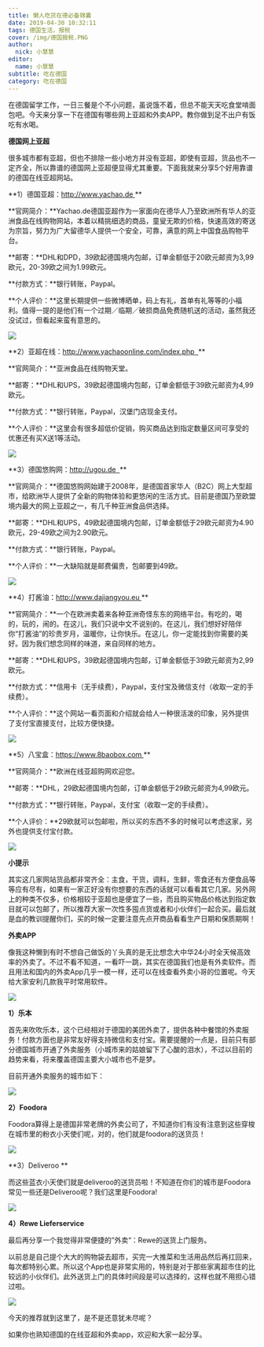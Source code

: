 ```yaml
---
title: 懒人吃货在德必备锦囊
date: 2019-04-30 10:32:11
tags: 德国生活，报税
cover: /img/德国报税.PNG
author: 
  nick: 小慧慧
editor:
  name: 小慧慧
subtitle: 吃在德国
category: 吃在德国
---
```


在德国留学工作，一日三餐是个不小问题，虽说饿不着，但总不能天天吃食堂啃面包吧。今天来分享一下在德国有哪些网上亚超和外卖APP。教你做到足不出户有饭吃有水喝。

  

**德国网上亚超**

很多城市都有亚超，但也不排除一些小地方并没有亚超，即使有亚超，货品也不一定齐全，所以靠谱的德国网上亚超便显得尤其重要。下面我就来分享5个好用靠谱的德国在线亚超网站。

  

**1）德国亚超：http://www.yachao.de **

**官网简介：**Yachao.de德国亚超作为一家面向在德华人乃至欧洲所有华人的亚洲食品在线购物网站，本着以精挑细选的商品，童叟无欺的价格，快速高效的寄送为宗旨，努力为广大留德华人提供一个安全，可靠，满意的网上中国食品购物平台。

**邮寄：**DHL和DPD，39欧起德国境内包邮，订单金额低于20欧元邮资为3,99欧元，20-39欧之间为1.99欧元。

**付款方式：**银行转账，Paypal。

**个人评价：**这里长期提供一些微博晒单，码上有礼，首单有礼等等的小福利。值得一提的是他们有一个过期／临期／破损商品免费随机送的活动，虽然我还没试过，但看起来蛮有意思的。

![](https://mmbiz.qpic.cn/mmbiz_png/rW3MWnUicJ7fVxGl79b5xAp00HCRyZu47J81Sn02kYEkIHE7uQIlicQVR1yia57RbNsfRkbLoubPDbNo7aGx3T27g/640?wx_fmt=png)

  

**2）亚超在线：http://www.yachaoonline.com/index.php  **

**官网简介：**亚洲食品在线购物天堂。

**邮寄：**DHL和UPS，39欧起德国境内包邮，订单金额低于39欧元邮资为4,99欧元。

**付款方式：**银行转账，Paypal，汉堡门店现金支付。

**个人评价：**这里会有很多超低价促销，购买商品达到指定数量区间可享受的优惠还有买X送1等活动。

![](https://mmbiz.qpic.cn/mmbiz_png/rW3MWnUicJ7fVxGl79b5xAp00HCRyZu47ZibpevkEH3qK3QHYibWD2kZqTkH2DwE17C0xgM1picJkgyjlheHLDY8tg/640?wx_fmt=png)

  

**3）德国悠购网：http://ugou.de  **

**官网简介：**德国悠购网始建于2008年，是德国首家华人（B2C）网上大型超市，给欧洲华人提供了全新的购物体验和更悠闲的生活方式。目前是德国乃至欧盟境内最大的网上亚超之一，有几千种亚洲食品供选择。

**邮寄：**DHL和UPS，49欧起德国境内包邮，订单金额低于29欧元邮资为4.90欧元，29-49欧之间为2.90欧元。

**付款方式：**银行转账，Paypal。

**个人评价：**一大缺陷就是邮费偏贵，包邮要到49欧。

![](https://mmbiz.qpic.cn/mmbiz_png/rW3MWnUicJ7fVxGl79b5xAp00HCRyZu47BDicKI3zP374ibyOuAMkcxDCsD3uTRyjjsfFibMmIWzgnBUdp8vL7xCBQ/640?wx_fmt=png)

  

**4）打酱油：http://www.dajiangyou.eu **

**官网简介：**一个在欧洲卖着来各种亚洲奇怪东东的网络平台。有吃的，喝的，玩的，闹的。在这儿，我们只说中文不说别的。在这儿，我们想好好陪伴你“打酱油”的珍贵岁月，温暖你，让你快乐。在这儿，你一定能找到你需要的美好。因为我们想念同样的味道，来自同样的地方。

**邮寄：**DHL和UPS，39欧起德国境内包邮，订单金额低于39欧元邮资为2,99欧元。

**付款方式：**信用卡（无手续费），Paypal，支付宝及微信支付（收取一定的手续费）。

**个人评价：**这个网站一看页面和介绍就会给人一种很活泼的印象，另外提供了支付宝直接支付，比较方便快捷。

![](https://mmbiz.qpic.cn/mmbiz_jpg/rW3MWnUicJ7fVxGl79b5xAp00HCRyZu47vibMEtZk82JDJibHuKrdFEpDA6MrmPtOlxnXwYcHDYIe8VX6iciaZ2BhrA/640?wx_fmt=jpeg)

  

**5）八宝盒：https://www.8baobox.com **

**官网简介：**欧洲在线亚超购网欢迎您。

**邮寄：**DHL，29欧起德国境内包邮，订单金额低于29欧元邮资为4,99欧元。

**付款方式：**银行转账，Paypal，支付宝（收取一定的手续费）。

**个人评价：**29欧就可以包邮啦，所以买的东西不多的时候可以考虑这家，另外也提供支付宝付款。

![](https://mmbiz.qpic.cn/mmbiz_jpg/rW3MWnUicJ7fVxGl79b5xAp00HCRyZu47UBMTicdJyC0gmeMDK4uk43T654e7L9qiafsVZHjZmjpBphzuOS8HSLtA/640?wx_fmt=jpeg)

  

**小提示**

其实这几家网站货品都非常齐全：主食，干货，调料，生鲜，零食还有方便食品等等应有尽有，如果有一家正好没有你想要的东西的话就可以看看其它几家。另外网上的种类不仅多，价格相较于亚超也是便宜了一些，而且购买物品价格达到指定数目就可以包邮了，所以推荐大家一次性多囤点货或者和小伙伴们一起合买。最后就是血的教训提醒你们，买的时候一定要注意先点开商品看看生产日期和保质期啊！

  

**外卖APP**

像我这种懒到有时不想自己做饭的丫头真的是无比想念大中华24小时全天候高效率的外卖了。不过不看不知道，一看吓一跳，其实在德国我们也是有外卖软件。而且用法和国内的外卖App几乎一模一样，还可以在线查看外卖小哥的位置呢。今天给大家安利几款我平时常用软件。

![](https://mmbiz.qpic.cn/mmbiz_jpg/rW3MWnUicJ7fVxGl79b5xAp00HCRyZu47lvPUY4ImtZibjkmhibQdfm0aNgMQhKwcf2sszrTQUkg2sQTDLia950f5g/640?wx_fmt=jpeg)

**1）乐本**

首先来吹吹乐本，这个已经相对于德国的美团外卖了，提供各种中餐馆的外卖服务！付款方面也是非常友好得支持微信和支付宝。需要提醒的一点是，目前只有部分德国城市开通了外卖服务（小城市来的姑娘留下了心酸的泪水），不过以目前的趋势来看，将来覆盖德国主要大小城市也不是梦。 

目前开通外卖服务的城市如下：

![](https://mmbiz.qpic.cn/mmbiz_jpg/rW3MWnUicJ7fVxGl79b5xAp00HCRyZu47Ov2tvbJ9d5CEibvj9rvichZSF6Dm0rhBWlUjCia6UGwo59icHg8SIMO08w/640?wx_fmt=jpeg)

  

**2）Foodora**

Foodora算得上是德国非常老牌的外卖公司了，不知道你们有没有注意到这些穿梭在城市里的粉衣小天使们呢，对的，他们就是foodora的送货员！

![](https://mmbiz.qpic.cn/mmbiz_jpg/rW3MWnUicJ7fVxGl79b5xAp00HCRyZu47ZLlK0T4kIrWBpmKkNJ4ZzEnhLQuJMGDoWJRXNHeAc4ytujhKWViakyw/640?wx_fmt=jpeg)

  

**3）Deliveroo **

而这些蓝衣小天使们就是deliveroo的送货员啦！不知道在你们的城市是Foodora常见一些还是Deliveroo呢？我们这里是Foodora!

  

![](https://mmbiz.qpic.cn/mmbiz_jpg/rW3MWnUicJ7fVxGl79b5xAp00HCRyZu470cgQg7MdXAB6X6EIBmIc1Z659tjYM9ZLUl4TwerFYowak4qhoiaO1tg/640?wx_fmt=jpeg)

  

**4）Rewe Lieferservice**

最后再分享一个我觉得非常便捷的”外卖“：Rewe的送货上门服务。

以前总是自己提个大大的购物袋去超市，买完一大推菜和生活用品然后再扛回来，每次都特别心累。所以这个App也是非常实用的，特别是对于那些家离超市住的比较远的小伙伴们。此外送货上门的具体时间段是可以选择的，这样也就不用担心错过啦。

![](https://mmbiz.qpic.cn/mmbiz_jpg/rW3MWnUicJ7fVxGl79b5xAp00HCRyZu47pCUicUlibxwBb9TPQ9FLaO8CYdTKbUpibiaqu9Q0T9Ac235m4ibewsqdWwA/640?wx_fmt=jpeg)

  

今天的推荐就到这里了，是不是还意犹未尽呢？

如果你也熟知德国的在线亚超和外卖app，欢迎和大家一起分享。